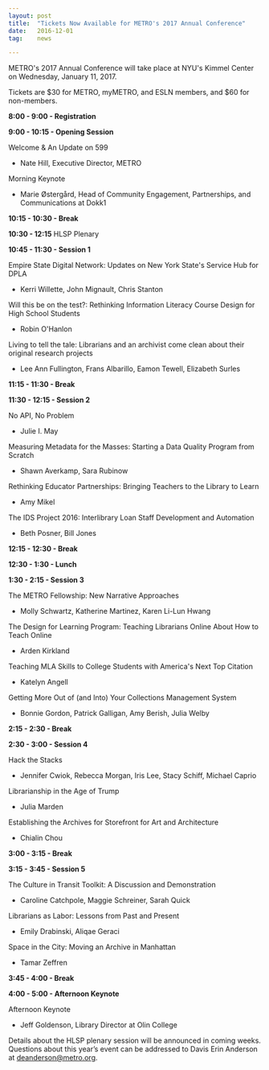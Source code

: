 ```yaml
---
layout: post
title:  "Tickets Now Available for METRO's 2017 Annual Conference"
date:   2016-12-01
tag:	news

---
```

METRO's 2017 Annual Conference will take place at NYU's Kimmel Center on Wednesday, January 11, 2017.

Tickets are $30 for METRO, myMETRO, and ESLN members, and $60 for non-members.

**8:00 - 9:00 - Registration**

**9:00 - 10:15 - Opening Session**

Welcome & An Update on 599
  *  Nate Hill, Executive Director, METRO

Morning Keynote
  * Marie Østergård, Head of Community Engagement, Partnerships, and Communications at Dokk1

**10:15 - 10:30 - Break**

**10:30 - 12:15**
HLSP Plenary

**10:45 - 11:30 - Session 1**

Empire State Digital Network: Updates on New York State's Service Hub for DPLA
  * Kerri Willette, John Mignault, Chris Stanton

Will this be on the test?: Rethinking Information Literacy Course Design for High School Students
  * Robin O'Hanlon

Living to tell the tale: Librarians and an archivist come clean about their original research projects
  * Lee Ann Fullington, Frans Albarillo, Eamon Tewell, Elizabeth Surles

**11:15 - 11:30 - Break**

**11:30 - 12:15 - Session 2**

No API, No Problem
  * Julie I. May

Measuring Metadata for the Masses: Starting a Data Quality Program from Scratch
  * Shawn Averkamp, Sara Rubinow

Rethinking Educator Partnerships: Bringing Teachers to the Library to Learn
  * Amy Mikel

The IDS Project 2016: Interlibrary Loan Staff Development and Automation
  * Beth Posner, Bill Jones

**12:15 - 12:30 - Break**

**12:30 - 1:30 - Lunch**

**1:30 - 2:15 - Session 3**

The METRO Fellowship: New Narrative Approaches
  * Molly Schwartz, Katherine Martinez, Karen Li-Lun Hwang

The Design for Learning Program: Teaching Librarians Online About How to Teach Online
  * Arden Kirkland

Teaching MLA Skills to College Students with America's Next Top Citation
  * Katelyn Angell

Getting More Out of (and Into) Your Collections Management System
  * Bonnie Gordon, Patrick Galligan, Amy Berish, Julia Welby

**2:15 - 2:30 - Break**

**2:30 - 3:00 - Session 4**

Hack the Stacks
  * Jennifer Cwiok, Rebecca Morgan, Iris Lee, Stacy Schiff, Michael Caprio

Librarianship in the Age of Trump
  * Julia Marden

Establishing the Archives for Storefront for Art and Architecture
  * Chialin Chou

**3:00 - 3:15 - Break**

**3:15 - 3:45 - Session 5**

The Culture in Transit Toolkit: A Discussion and Demonstration
  * Caroline Catchpole, Maggie Schreiner, Sarah Quick

Librarians as Labor: Lessons from Past and Present
  * Emily Drabinski, Aliqae Geraci

Space in the City: Moving an Archive in Manhattan
  * Tamar Zeffren

**3:45 - 4:00 - Break**

**4:00 - 5:00 - Afternoon Keynote**

Afternoon Keynote
  * Jeff Goldenson, Library Director at Olin College

Details about the HLSP plenary session will be announced in coming weeks. Questions about this year’s event can be addressed to Davis Erin Anderson at [deanderson@metro.org](mailto:deanderson@metro.org).
